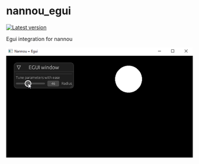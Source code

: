 # nannou_egui
[![Latest version](https://img.shields.io/crates/v/nannou_egui.svg)](https://crates.io/crates/nannou_egui)


Egui integration for nannou


![](https://github.com/AlexEne/nannou_egui/blob/main/media/tune_egui.gif)
